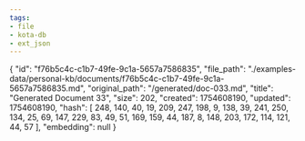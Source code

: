 ```yaml
---
tags:
- file
- kota-db
- ext_json
---
```

{
  "id": "f76b5c4c-c1b7-49fe-9c1a-5657a7586835",
  "file_path": "./examples-data/personal-kb/documents/f76b5c4c-c1b7-49fe-9c1a-5657a7586835.md",
  "original_path": "/generated/doc-033.md",
  "title": "Generated Document 33",
  "size": 202,
  "created": 1754608190,
  "updated": 1754608190,
  "hash": [
    248,
    140,
    40,
    19,
    209,
    247,
    198,
    9,
    138,
    39,
    241,
    250,
    134,
    25,
    69,
    147,
    229,
    83,
    49,
    51,
    169,
    159,
    44,
    187,
    8,
    148,
    203,
    172,
    114,
    121,
    44,
    57
  ],
  "embedding": null
}